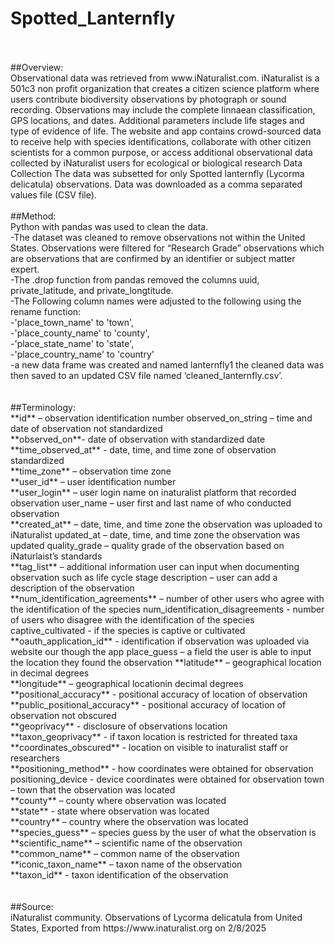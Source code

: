 # Spotted_Lanternfly
<br>
<br>
##Overview:
<br>
Observational data was retrieved from www.iNaturalist.com. iNaturalist is a 501c3 non profit organization that creates a citizen science platform where users contribute biodiversity observations by photograph or sound recording. Observations may include the complete linnaean classification, GPS locations, and dates. Additional parameters include life stages and type of evidence of life. The website and app contains crowd-sourced data to receive help with species identifications, collaborate with other citizen scientists for a common purpose, or access additional observational data collected by iNaturalist users for ecological or biological research Data Collection The data was subsetted for only Spotted lanternfly (Lycorma delicatula) observations. Data was downloaded as a comma separated values file (CSV file).
<br>
<br>
##Method:
<br>
Python with pandas was used to clean the data.<br>
  -The dataset was cleaned to remove observations not within the United States. Observations were filtered for “Research Grade” observations which are observations that are confirmed by an identifier or subject matter expert. <br>
  -The .drop function from pandas removed the columns uuid, private_latitude, and private_longtitude. <br>
  -The Following column names were adjusted to the following using the rename function: <br>
    -'place_town_name' to 'town', <br>
    -'place_county_name' to 'county', <br>
    -'place_state_name' to 'state', <br>
    -'place_country_name' to 'country' <br>
  -a new data frame was created and named lanternfly1 the cleaned data was then saved to an updated CSV file named ‘cleaned_lanternfly.csv’. <br>
<br>
<br>
##Terminology:
<br>
**id** – observation identification number observed_on_string – time and date of observation not standardized <br>
**observed_on**- date of observation with standardized date<br>
**time_observed_at** - date, time, and time zone of observation standardized<br>
**time_zone** – observation time zone<br>
**user_id** – user identification number<br>
**user_login** – user login name on inaturalist platform that recorded observation user_name – user first and last name of who conducted observation<br>
**created_at** – date, time, and time zone the observation was uploaded to iNaturalist updated_at – date, time, and time zone the observation was updated quality_grade – quality grade of the observation based on iNaturlaist’s standards<br>
**tag_list** – additional information user can input when documenting observation such as life cycle stage description – user can add a description of the observation<br>
**num_identification_agreements** – number of other users who agree with the identification of the species num_identification_disagreements - number of users who disagree with the identification of the species captive_cultivated - if the species is captive or cultivated<br>
**oauth_application_id** - identification if observation was uploaded via website our though the app place_guess – a field the user is able to input the location they found the observation
**latitude** – geographical location in decimal degrees<br>
**longitude** – geographical locationin decimal degrees<br>
**positional_accuracy** - positional accuracy of location of observation<br>
**public_positional_accuracy** - positional accuracy of location of observation not obscured<br>
**geoprivacy** - disclosure of observations location<br>
**taxon_geoprivacy** - if taxon location is restricted for threated taxa<br>
**coordinates_obscured** - location on visible to inaturalist staff or researchers<br>
**positioning_method** - how coordinates were obtained for observation positioning_device - device coordinates were obtained for observation town – town that the observation was located<br>
**county** – county where observation was located<br>
**state** - state where observation was located<br>
**country** – country where the observation was located<br>
**species_guess** – species guess by the user of what the observation is<br>
**scientific_name** – scientific name of the observation<br>
**common_name** – common name of the observation<br>
**iconic_taxon_name** – taxon name of the observation<br>
**taxon_id** - taxon identification of the observation<br>
<br>
<br>
##Source:
<br>
iNaturalist community. Observations of Lycorma delicatula from United States, Exported from https://www.inaturalist.org on 2/8/2025
